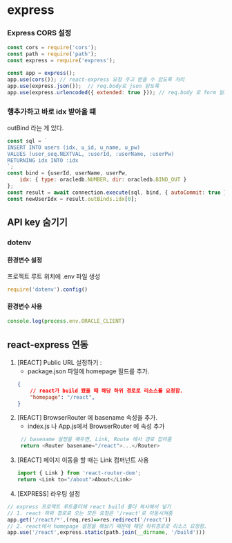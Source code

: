 # express

### Express CORS 설정
```js
const cors = require('cors'); 
const path = require('path');
const express = require('express');

const app = express();
app.use(cors()); // react-express 요청 주고 받을 수 있도록 처리
app.use(express.json());  // req.body로 json 읽도록
app.use(express.urlencoded({ extended: true })); // req.body 로 form 읽도록
```

### 행추가하고 바로 idx 받아올 떄
outBind 라는 게 있다.
```js
const sql = `
INSERT INTO users (idx, u_id, u_name, u_pw)
VALUES (user_seq.NEXTVAL, :userId, :userName, :userPw)
RETURNING idx INTO :idx
`;
const bind = {userId, userName, userPw,
    idx: { type: oracledb.NUMBER, dir: oracledb.BIND_OUT }
};
const result = await connection.execute(sql, bind, { autoCommit: true });
const newUserIdx = result.outBinds.idx[0]; 
```


## API key 숨기기
### dotenv
#### 환경변수 설정
프로젝트 루트 위치에 .env 파일 생성
```js
require('dotenv').config()
```
#### 환경변수 사용
```js
console.log(process.env.ORACLE_CLIENT)
```


## react-express 연동
1. [REACT] Public URL 설정하기 :
   - package.json 파일에 homepage 필드를 추가.
    ```json
    {
        // react가 build 됐을 때 해당 하위 경로로 리소스를 요청함.
        "homepage": "/react",
    }
    ```
2. [REACT] BrowserRouter 에 basename 속성을 추가.
   - index.js 나 App.js에서 BrowserRouter 에 속성 추가 
   ```js
    // basename 설정을 해두면, Link, Route 에서 경로 잡아줌
    return <Router basename="/react">...</Router>
   ```
3. [REACT] 페이지 이동을 할 때는 Link 컴퍼넌트 사용
    ```js
    import { Link } from 'react-router-dom';
    return <Link to="/about">About</Link>
    ```
4. [EXPRESS] 라우팅 설정
```js
// express 프로젝트 루트폴터에 react build 폴더 복사해서 넣기
// 1. react 하위 경로로 오는 모든 요청은 '/react'로 이동시켜줌
app.get('/react/*',(req,res)=>res.redirect('/react'))
// 2. react에서 homepage 설정을 해놨기 때문에 해당 하위경로로 리소스 요청함.
app.use('/react',express.static(path.join(__dirname, '/build')))
```
